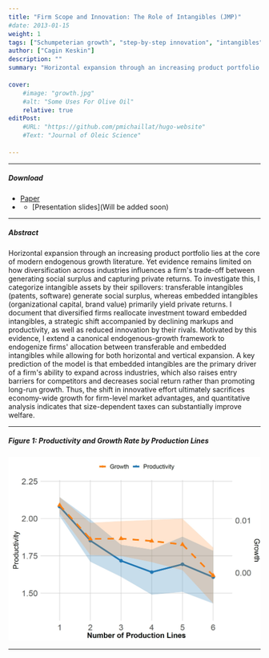 ```yaml
---
title: "Firm Scope and Innovation: The Role of Intangibles (JMP)" 
#date: 2013-01-15
weight: 1
tags: ["Schumpeterian growth", "step-by-step innovation", "intangibles", "firm dynamics", "span of control"]
author: ["Cagin Keskin"]
description: "" 
summary: "Horizontal expansion through an increasing product portfolio lies at the core of modern endogenous growth literature. Yet evidence remains limited on how diversification across industries influences a firm's trade-off between generating social surplus and capturing private returns." 

cover:
    #image: "growth.jpg"
    #alt: "Some Uses For Olive Oil"
    relative: true
editPost:
    #URL: "https://github.com/pmichaillat/hugo-website"
    #Text: "Journal of Oleic Science"

---
```


---

##### Download

+ [Paper](KESKIN_JMP.pdf)
+ + [Presentation slides](Will be added soon)


---

##### Abstract

Horizontal expansion through an increasing product portfolio lies at the core of modern endogenous growth literature. Yet evidence remains limited on how diversification across industries influences a firm's trade-off between generating social surplus and capturing private returns. To investigate this, I categorize intangible assets by their spillovers: transferable intangibles (patents, software) generate social surplus, whereas embedded intangibles (organizational capital, brand value) primarily yield private returns. I document that diversified firms reallocate investment toward embedded intangibles, a strategic shift accompanied by declining markups and productivity, as well as reduced innovation by their rivals. Motivated by this evidence, I extend a canonical endogenous-growth framework to endogenize firms' allocation between transferable and embedded intangibles while allowing for both horizontal and vertical expansion. A key prediction of the model is that embedded intangibles are the primary driver of a firm's ability to expand across industries, which also raises entry barriers for competitors and decreases social return rather than promoting long-run growth. Thus, the shift in innovative effort ultimately sacrifices economy-wide growth for firm-level market advantages, and quantitative analysis indicates that size-dependent taxes can substantially improve welfare.

---

##### Figure 1: Productivity and Growth Rate by Production Lines

![](growth.jpg)

---
